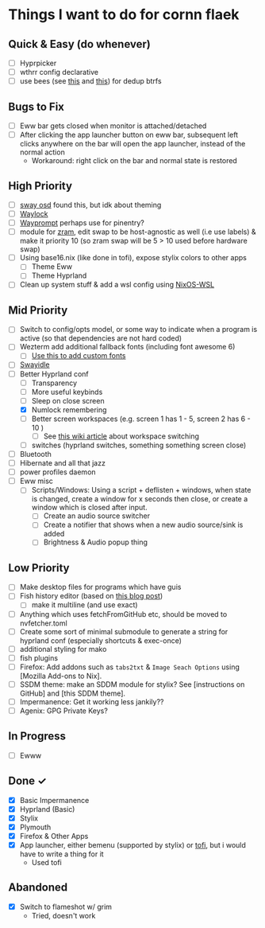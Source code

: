 # Things I want to do for cornn flaek

## Quick & Easy (do whenever)

- [ ] Hyprpicker
- [ ] wthrr config declarative
- [ ] use bees (see [this](https://dataswamp.org/~solene/2022-08-16-btrfs-deduplication-with-bees.html) and
      [this](https://github.com/NixOS/nixpkgs/blob/master/nixos/modules/services/misc/bees.nix)) for dedup btrfs

## Bugs to Fix

- [ ] Eww bar gets closed when monitor is attached/detached
- [ ] After clicking the app launcher button on eww bar, subsequent left clicks anywhere on the bar will open the app
      launcher, instead of the normal action
  - Workaround: right click on the bar and normal state is restored

## High Priority

- [ ] [sway osd](https://github.com/ErikReider/SwayOSD) found this, but idk about theming
- [ ] [Waylock](https://github.com/ifreund/waylock)
- [ ] [Wayprompt](https://git.sr.ht/~leon_plickat/wayprompt) perhaps use for pinentry?
- [ ] module for [zram](https://github.com/NixOS/nixpkgs/blob/master/nixos/modules/config/zram.nix), edit swap to be
      host-agnostic as well (i.e use labels) & make it priority 10 (so zram swap will be 5 > 10 used before hardware swap)
- [ ] Using base16.nix (like done in tofi), expose stylix colors to other apps
  - [ ] Theme Eww
  - [ ] Theme Hyprland
- [ ] Clean up system stuff & add a wsl config using [NixOS-WSL](https://github.com/nix-community/NixOS-WSL)

## Mid Priority

- [ ] Switch to config/opts model, or some way to indicate when a program is active (so that dependencies are not
      hard coded)
- [ ] Wezterm add additional fallback fonts (including font awesome 6)
  - [ ] [Use this to add custom fonts](https://www.adaltas.com/en/2022/03/29/nix-package-creation-install-font/)
- [ ] [Swayidle](https://github.com/swaywm/swayidle/issues/129)
- [ ] Better Hyprland conf
  - [ ] Transparency
  - [ ] More useful keybinds
  - [ ] Sleep on close screen
  - [x] Numlock remembering
  - [ ] Better screen workspaces (e.g. screen 1 has 1 - 5, screen 2 has 6 - 10 )
    - [ ] See [this wiki article](https://wiki.hyprland.org/FAQ/#how-do-i-move-my-favorite-workspaces-to-a-new-monitor-when-i-plug-it-in) about workspace switching
  - [ ] switches (hyprland switches, something something screen close)
- [ ] Bluetooth
- [ ] Hibernate and all that jazz
- [ ] power profiles daemon
- [ ] Eww misc
  - [ ] Scripts/Windows: Using a script + deflisten + windows, when state is changed, create a window for x seconds then
        close, or create a window which is closed after input.
    - [ ] Create an audio source switcher
    - [ ] Create a notifier that shows when a new audio source/sink is added
    - [ ] Brightness & Audio popup thing

## Low Priority

- [ ] Make desktop files for programs which have guis
- [ ] Fish history editor (based on [this blog post](https://jordanelver.co.uk/blog/2020/05/29/history-deleting-helper-for-fish-shell/))
  - [ ] make it multiline (and use exact)
- [ ] Anything which uses fetchFromGitHub etc, should be moved to nvfetcher.toml
- [ ] Create some sort of minimal submodule to generate a string for hyprland conf (especially shortcuts & exec-once)
- [ ] additional styling for mako
- [ ] fish plugins
- [ ] Firefox: Add addons such as `tabs2txt` & `Image Seach Options` using [Mozilla Add-ons to Nix].
- [ ] SSDM theme: make an SDDM module for stylix? See [instructions on GitHub] and [this SDDM theme].
- [ ] Impermanence: Get it working less jankily??
- [ ] Agenix: GPG Private Keys?

## In Progress

- [ ] Ewww

## Done ✓

- [x] Basic Impermanence
- [x] Hyprland (Basic)
- [x] Stylix
- [x] Plymouth
- [x] Firefox & Other Apps
- [x] App launcher, either bemenu (supported by stylix) or [tofi](https://github.com/philj56/tofi), but i would have to
      write a thing for it
  - Used tofi

## Abandoned

- [x] Switch to flameshot w/ grim
  - Tried, doesn't work
